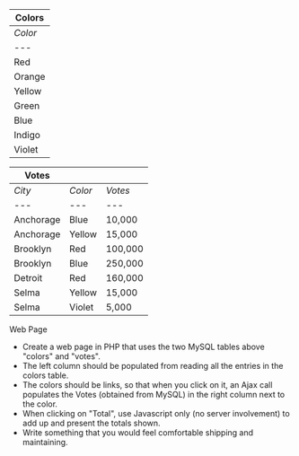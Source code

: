 | Colors |
| --- | 
| *Color* |
| --- |
| Red |
| Orange |
| Yellow |
| Green |
| Blue |
| Indigo |
| Violet |

| Votes |  |  |
| --- | --- | --- |
| *City* | *Color* | *Votes* |
| --- | --- | --- |
| Anchorage | Blue | 10,000 |
| Anchorage | Yellow | 15,000 |
| Brooklyn | Red | 100,000 |
| Brooklyn | Blue | 250,000 |
| Detroit | Red | 160,000 |
| Selma | Yellow | 15,000 |
| Selma | Violet | 5,000 |

Web Page
- Create a web page in PHP that uses the two MySQL tables above "colors" and "votes".
- The left column should be populated from reading all the entries in the colors table.
- The colors should be links, so that when you click on it, an Ajax call populates the Votes (obtained from MySQL) in the right column next to the color.
- When clicking on "Total", use Javascript only (no server involvement) to add up and present the totals shown.
- Write something that you would feel comfortable shipping and maintaining.